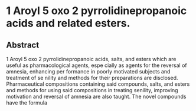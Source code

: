 # 1 Aroyl 5 oxo 2 pyrrolidinepropanoic acids and related esters.

## Abstract
1 Aroyl 5 oxo 2 pyrrolidinepropanoic acids, salts, and esters which are useful as pharmacological agents, espe cially as agents for the reversal of amnesia, enhancing per formance in poorly motivated subjects and treatment of se nility and methods for their preparations are disclosed. Pharmaceutical compositions containing said compounds, salts, and esters and methods for using said compositions in treating senility, improving motivation and reversal of amnesia are also taught. The novel compounds have the formula
